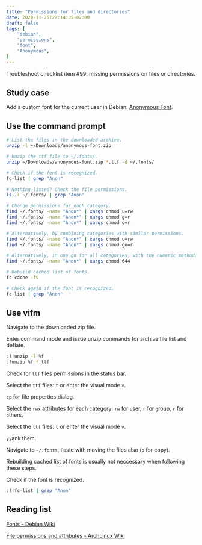 ```yaml
---
title: "Permissions for files and directories"
date: 2020-11-25T22:14:35+02:00
draft: false
tags: [
    "debian",
    "permissions",
    "font",
    "Anonymous",
]
---
```


Troubleshoot checklist item #99: missing permissions on files or directories.
<!--more-->

## Study case

Add a custom font for the current user in Debian: [Anonymous Font](https://www.fontspace.com/anonymous-font-f3245).

## Use the command prompt

```sh
# List the files in the downloaded archive.
unzip -l ~/Downloads/anonymous-font.zip

# Unzip the ttf file to ~/.fonts/.
unzip ~/Downloads/anonymous-font.zip *.ttf -d ~/.fonts/ 

# Check if the font is recognized. 
fc-list | grep "Anon"

# Nothing listed? Check the file permissions.
ls -l ~/.fonts/ | grep "Anon"

# Change permissions for each category.
find ~/.fonts/ -name "Anon*" | xargs chmod u=rw
find ~/.fonts/ -name "Anon*" | xargs chmod g=r
find ~/.fonts/ -name "Anon*" | xargs chmod o=r

# Alternatively, by combining categories with similar permissions.
find ~/.fonts/ -name "Anon*" | xargs chmod u=rw
find ~/.fonts/ -name "Anon*" | xargs chmod go=r

# Alternatively, in one go for all categories, with the numeric method: r=4, w=2, x= 1.
find ~/.fonts/ -name "Anon*" | xargs chmod 644

# Rebuild cached list of fonts.
fc-cache -fv

# Check again if the font is recognized.
fc-list | grep "Anon"
``` 

## Use vifm

Navigate to the downloaded zip file. 

Enter command mode and issue unzip commands for archive file list and deflate.

```sh
:!!unzip -l %f
:!unzip %f *.ttf  
```

Check for `ttf` files permissions in the status bar.

Select the `ttf` files: `t` or enter the visual mode `v`.

`cp` for file properties dialog.

Select the `rwx` attributes for each category: `rw` for `u`ser, `r` for `g`roup, `r` for `o`thers.

Select the `ttf` files: `t` or enter the visual mode `v`.

`yy`ank them.

Navigate to `~/.fonts`, `P`aste with moving the files also (`p` for copy).

Rebuilding cached list of fonts is usually not neccessary when following these steps.

Check if the font is recognized.

```sh
:!!fc-list | grep "Anon"
```

## Reading list

[Fonts - Debian Wiki](https://wiki.debian.org/Fonts)

[File permissions and attributes - ArchLinux Wiki](https://wiki.archlinux.org/index.php/File_permissions_and_attributes)

